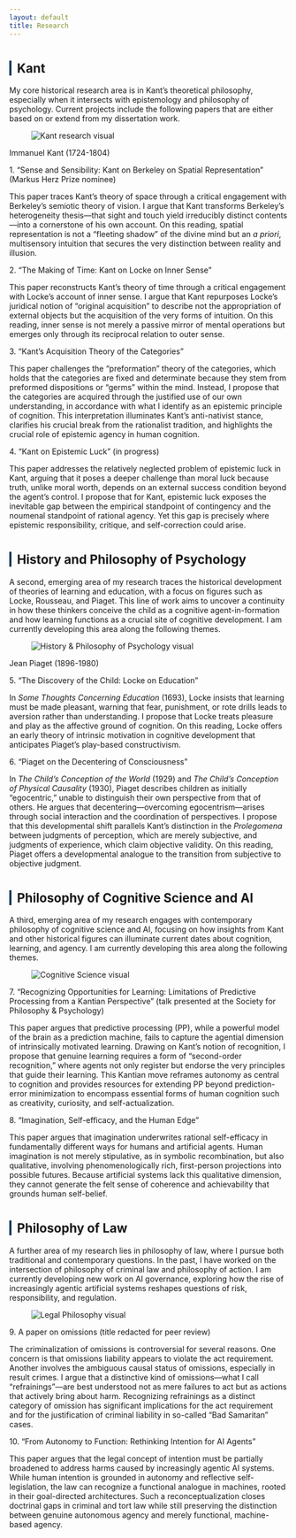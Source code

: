 ```yaml
---
layout: default
title: Research
---
```



<div class="divider"></div>

<!-- ===== Kant ===== -->
<h2 id="kant" style="font-size:1.6em; margin-top:40px; border-left:4px solid #1B3A57; padding-left:10px;">Kant</h2>
<p>My core historical research area is in Kant’s theoretical philosophy, especially when it intersects with epistemology and philosophy of psychology. Current projects include the following papers that are either based on or extend from my dissertation work.</p>

<figure class="figure-torn">
  <img src="assets/kant.png" alt="Kant research visual">
</figure>
<p class="img-credit">Immanuel Kant (1724-1804)</p>


<div class="subhead">1. “Sense and Sensibility: Kant on Berkeley on Spatial Representation” (Markus Herz Prize nominee)</div>
<p class="subdesc">This paper traces Kant’s theory of space through a critical engagement with Berkeley’s semiotic theory of vision. I argue that Kant transforms Berkeley’s heterogeneity thesis—that sight and touch yield irreducibly distinct contents—into a cornerstone of his own account. On this reading, spatial representation is not a “fleeting shadow” of the divine mind but an <em>a priori</em>, multisensory intuition that secures the very distinction between reality and illusion.</p>

<div class="subhead">2. “The Making of Time: Kant on Locke on Inner Sense”</div>
<p class="subdesc">This paper reconstructs Kant’s theory of time through a critical engagement with Locke’s account of inner sense. I argue that Kant repurposes Locke’s juridical notion of “original acquisition” to describe not the appropriation of external objects but the acquisition of the very forms of intuition. On this reading, inner sense is not merely a passive mirror of mental operations but emerges only through its reciprocal relation to outer sense.</p>

<div class="subhead">3. “Kant’s Acquisition Theory of the Categories”</div>
<p class="subdesc">This paper challenges the “preformation” theory of the categories, which holds that the categories are fixed and determinate because they stem from preformed dispositions or “germs” within the mind. Instead, I propose that the categories are acquired through the justified use of our own understanding, in accordance with what I identify as an epistemic principle of cognition. This interpretation illuminates Kant’s anti-nativist stance, clarifies his crucial break from the rationalist tradition, and highlights the crucial role of epistemic agency in human cognition.</p>

<div class="subhead">4. “Kant on Epistemic Luck” (in progress)</div>
<p class="subdesc">This paper addresses the relatively neglected problem of epistemic luck in Kant, arguing that it poses a deeper challenge than moral luck because truth, unlike moral worth, depends on an external success condition beyond the agent’s control. I propose that for Kant, epistemic luck exposes the inevitable gap between the empirical standpoint of contingency and the noumenal standpoint of rational agency. Yet this gap is precisely where epistemic responsibility, critique, and self-correction could arise.</p>


<!-- ===== History and Philosophy of Psychology ===== -->
<h2 id="history-psych" style="font-size:1.6em; margin-top:40px; border-left:4px solid #1B3A57; padding-left:10px;">History and Philosophy of Psychology</h2>
<p>A second, emerging area of my research traces the historical development of theories of learning and education, with a focus on figures such as Locke, Rousseau, and Piaget. This line of work aims to uncover a continuity in how these thinkers conceive the child as a cognitive agent-in-formation and how learning functions as a crucial site of cognitive development. I am currently developing this area along the following themes.</p>

<figure class="figure-torn">
  <img src="assets/jean-piaget.png" alt="History & Philosophy of Psychology visual">
</figure>
<p class="img-credit">Jean Piaget (1896-1980)</p>
 


<div class="subhead">5. “The Discovery of the Child: Locke on Education”</div>
<p class="subdesc">In <em>Some Thoughts Concerning Education</em> (1693), Locke insists that learning must be made pleasant, warning that fear, punishment, or rote drills leads to aversion rather than understanding. I propose that Locke treats pleasure and play as the affective ground of cognition. On this reading, Locke offers an early theory of intrinsic motivation in cognitive development that anticipates Piaget’s play-based constructivism.</p>

<div class="subhead">6. “Piaget on the Decentering of Consciousness”</div>
<p class="subdesc">In <em>The Child’s Conception of the World</em> (1929) and <em>The Child’s Conception of Physical Causality</em> (1930), Piaget describes children as initially “egocentric,” unable to distinguish their own perspective from that of others. He argues that decentering—overcoming egocentrism—arises through social interaction and the coordination of perspectives. I propose that this developmental shift parallels Kant’s distinction in the <em>Prolegomena</em> between judgments of perception, which are merely subjective, and judgments of experience, which claim objective validity. On this reading, Piaget offers a developmental analogue to the transition from subjective to objective judgment.</p>


<!-- ===== Philosophy of Cognitive Science ===== -->
<h2 id="cogsci" style="font-size:1.6em; margin-top:40px; border-left:4px solid #1B3A57; padding-left:10px;">Philosophy of Cognitive Science and AI</h2>
<p>A third, emerging area of my research engages with contemporary philosophy of cognitive science and AI, focusing on how insights from Kant and other historical figures can illuminate current dates about cognition, learning, and agency. I am currently developing this area along the following themes.</p>

<figure class="figure-torn">
  <img src="assets/cognitive.png" alt="Cognitive Science visual">
</figure>


<div class="subhead">7. “Recognizing Opportunities for Learning: Limitations of Predictive Processing from a Kantian Perspective” (talk presented at the Society for Philosophy & Psychology)</div>
<p class="subdesc">This paper argues that predictive processing (PP), while a powerful model of the brain as a prediction machine, fails to capture the agential dimension of intrinsically motivated learning. Drawing on Kant’s notion of recognition, I propose that genuine learning requires a form of “second-order recognition,” where agents not only register but endorse the very principles that guide their learning. This Kantian move reframes autonomy as central to cognition and provides resources for extending PP beyond prediction-error minimization to encompass essential forms of human cognition such as creativity, curiosity, and self-actualization.</p>

<div class="subhead">8. “Imagination, Self-efficacy, and the Human Edge”</div>
<p class="subdesc">This paper argues that imagination underwrites rational self-efficacy in fundamentally different ways for humans and artificial agents. Human imagination is not merely stipulative, as in symbolic recombination, but also qualitative, involving phenomenologically rich, first-person projections into possible futures. Because artificial systems lack this qualitative dimension, they cannot generate the felt sense of coherence and achievability that grounds human self-belief.</p>


<!-- ===== Philosophy of Law ===== -->
<h2 id="legal" style="font-size:1.6em; margin-top:40px; border-left:4px solid #1B3A57; padding-left:10px;">Philosophy of Law</h2>
<p>A further area of my research lies in philosophy of law, where I pursue both traditional and contemporary questions. In the past, I have worked on the intersection of philosophy of criminal law and philosophy of action. I am currently developing new work on AI governance, exploring how the rise of increasingly agentic artificial systems reshapes questions of risk, responsibility, and regulation.</p>

<figure class="figure-torn">
  <img src="assets/law.png" alt="Legal Philosophy visual">
</figure>


<div class="subhead">9. A paper on omissions (title redacted for peer review)</div>
<p class="subdesc">The criminalization of omissions is controversial for several reasons. One concern is that omissions liability appears to violate the act requirement. Another involves the ambiguous causal status of omissions, especially in result crimes. I argue that a distinctive kind of omissions—what I call “refrainings”—are best understood not as mere failures to act but as actions that actively bring about harm. Recognizing refrainings as a distinct category of omission has significant implications for the act requirement and for the justification of criminal liability in so-called “Bad Samaritan” cases.</p>

<div class="subhead">10. “From Autonomy to Function: Rethinking Intention for AI Agents”</div>
<p class="subdesc">This paper argues that the legal concept of intention must be partially broadened to address harms caused by increasingly agentic AI systems. While human intention is grounded in autonomy and reflective self-legislation, the law can recognize a functional analogue in machines, rooted in their goal-directed architectures. Such a reconceptualization closes doctrinal gaps in criminal and tort law while still preserving the distinction between genuine autonomous agency and merely functional, machine-based agency.</p>

<div class="divider"></div>
